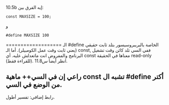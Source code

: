 10.5b
إيه الفرق بين:
```
const MAXSIZE = 100;
```
و
```
#define MAXSIZE 100
```
===================
الـ #define الخاصة بالبريبروسيسور بتلد ثابت حقيقي (يعني ثابت وقت عمل الكومبيلر). أما الـ const, ففي السي تلد كائن وقت تشغيل البرنامج والمفروض انت ماتعدلش عليه. أي const معناها في الحقيقة read-only (للقراءة فقط).
انظر أيضا $س 11.8$.

راعي إن في السي++ ماهية const تشبه ال #define أكتر من الوضع في السي.
-------------------
رابط إضافي: تفسير أطول.
